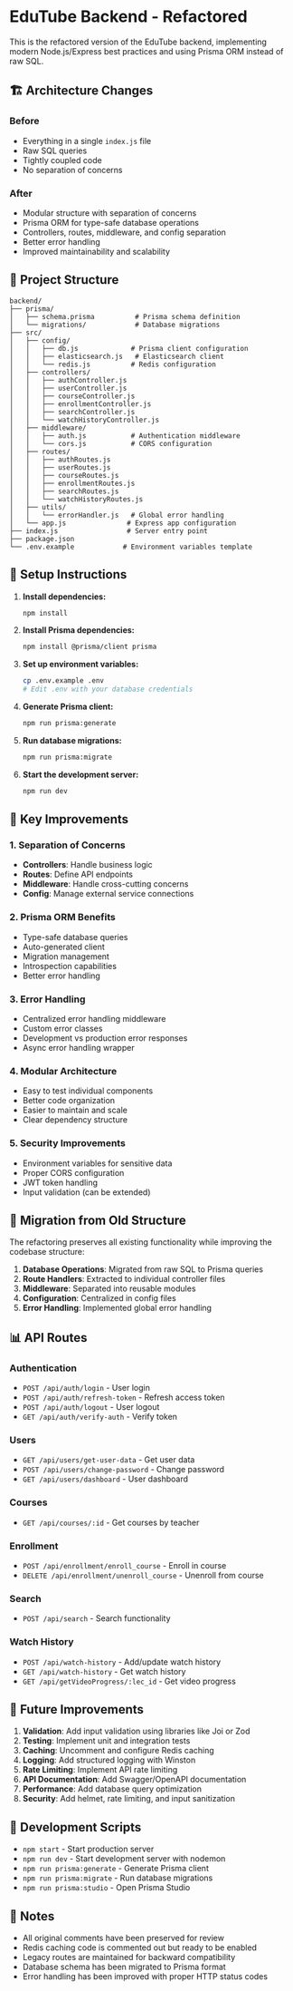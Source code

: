 # EduTube Backend - Refactored

This is the refactored version of the EduTube backend, implementing modern Node.js/Express best practices and using Prisma ORM instead of raw SQL.

## 🏗️ Architecture Changes

### Before
- Everything in a single `index.js` file
- Raw SQL queries
- Tightly coupled code
- No separation of concerns

### After
- Modular structure with separation of concerns
- Prisma ORM for type-safe database operations
- Controllers, routes, middleware, and config separation
- Better error handling
- Improved maintainability and scalability

## 📁 Project Structure

```
backend/
├── prisma/
│   ├── schema.prisma          # Prisma schema definition
│   └── migrations/            # Database migrations
├── src/
│   ├── config/
│   │   ├── db.js             # Prisma client configuration
│   │   ├── elasticsearch.js   # Elasticsearch client
│   │   └── redis.js          # Redis configuration
│   ├── controllers/
│   │   ├── authController.js
│   │   ├── userController.js
│   │   ├── courseController.js
│   │   ├── enrollmentController.js
│   │   ├── searchController.js
│   │   └── watchHistoryController.js
│   ├── middleware/
│   │   ├── auth.js           # Authentication middleware
│   │   └── cors.js           # CORS configuration
│   ├── routes/
│   │   ├── authRoutes.js
│   │   ├── userRoutes.js
│   │   ├── courseRoutes.js
│   │   ├── enrollmentRoutes.js
│   │   ├── searchRoutes.js
│   │   └── watchHistoryRoutes.js
│   ├── utils/
│   │   └── errorHandler.js   # Global error handling
│   └── app.js               # Express app configuration
├── index.js                 # Server entry point
├── package.json
└── .env.example            # Environment variables template
```

## 🔧 Setup Instructions

1. **Install dependencies:**
   ```bash
   npm install
   ```

2. **Install Prisma dependencies:**
   ```bash
   npm install @prisma/client prisma
   ```

3. **Set up environment variables:**
   ```bash
   cp .env.example .env
   # Edit .env with your database credentials
   ```

4. **Generate Prisma client:**
   ```bash
   npm run prisma:generate
   ```

5. **Run database migrations:**
   ```bash
   npm run prisma:migrate
   ```

6. **Start the development server:**
   ```bash
   npm run dev
   ```

## 🎯 Key Improvements

### 1. **Separation of Concerns**
- **Controllers**: Handle business logic
- **Routes**: Define API endpoints
- **Middleware**: Handle cross-cutting concerns
- **Config**: Manage external service connections

### 2. **Prisma ORM Benefits**
- Type-safe database queries
- Auto-generated client
- Migration management
- Introspection capabilities
- Better error handling

### 3. **Error Handling**
- Centralized error handling middleware
- Custom error classes
- Development vs production error responses
- Async error handling wrapper

### 4. **Modular Architecture**
- Easy to test individual components
- Better code organization
- Easier to maintain and scale
- Clear dependency structure

### 5. **Security Improvements**
- Environment variables for sensitive data
- Proper CORS configuration
- JWT token handling
- Input validation (can be extended)

## 🔄 Migration from Old Structure

The refactoring preserves all existing functionality while improving the codebase structure:

1. **Database Operations**: Migrated from raw SQL to Prisma queries
2. **Route Handlers**: Extracted to individual controller files
3. **Middleware**: Separated into reusable modules
4. **Configuration**: Centralized in config files
5. **Error Handling**: Implemented global error handling

## 📊 API Routes

### Authentication
- `POST /api/auth/login` - User login
- `POST /api/auth/refresh-token` - Refresh access token
- `POST /api/auth/logout` - User logout
- `GET /api/auth/verify-auth` - Verify token

### Users
- `GET /api/users/get-user-data` - Get user data
- `POST /api/users/change-password` - Change password
- `GET /api/users/dashboard` - User dashboard

### Courses
- `GET /api/courses/:id` - Get courses by teacher

### Enrollment
- `POST /api/enrollment/enroll_course` - Enroll in course
- `DELETE /api/enrollment/unenroll_course` - Unenroll from course

### Search
- `POST /api/search` - Search functionality

### Watch History
- `POST /api/watch-history` - Add/update watch history
- `GET /api/watch-history` - Get watch history
- `GET /api/getVideoProgress/:lec_id` - Get video progress

## 🚀 Future Improvements

1. **Validation**: Add input validation using libraries like Joi or Zod
2. **Testing**: Implement unit and integration tests
3. **Caching**: Uncomment and configure Redis caching
4. **Logging**: Add structured logging with Winston
5. **Rate Limiting**: Implement API rate limiting
6. **API Documentation**: Add Swagger/OpenAPI documentation
7. **Performance**: Add database query optimization
8. **Security**: Add helmet, rate limiting, and input sanitization

## 🔧 Development Scripts

- `npm start` - Start production server
- `npm run dev` - Start development server with nodemon
- `npm run prisma:generate` - Generate Prisma client
- `npm run prisma:migrate` - Run database migrations
- `npm run prisma:studio` - Open Prisma Studio

## 📝 Notes

- All original comments have been preserved for review
- Redis caching code is commented out but ready to be enabled
- Legacy routes are maintained for backward compatibility
- Database schema has been migrated to Prisma format
- Error handling has been improved with proper HTTP status codes
